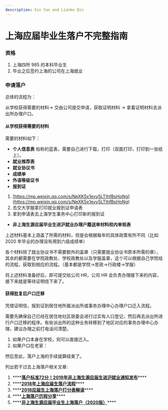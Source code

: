 ```yaml
---
description: Xin Yan and Lianke Qin
---
```


# 上海应届毕业生落户不完整指南

### 资格

1. 上海四所 985 的本科毕业生
2. 毕业之后签约上海的公司在上海就业

### 申请落户

总体的流程为：

从学校获得需要的材料→ 交由公司提交申请，获取证明材料 → 拿着证明材料去派出所办理户口。

#### 从学校获得需要的材料

需要的材料如下：

* **个人信息表** 俗称的蓝表，需要自己进行下载，打印（双面打印，打印到一张纸上）。
* **就业推荐表**
* **就业协议书**
* **成绩单**
* **外语等级证书**
* **报到证**

1. [https://mp.weixin.qq.com/s/NeXK5x1eyy5LTIhfBsHoNg](https://mp.weixin.qq.com/s/NeXK5x1eyy5LTIhfBsHoNg)
2. 去交大学服拿打印就业报到证申请表
3. 拿到申请表去上海学生事务中心打印新的报到证

* **非上海生源应届毕业生进沪就业办理户籍送审材料校内审核表**

上述材料基本上涵盖了所需的材料，但是会根据每年的具体政策有所不同（比如 2020 年毕业的办理没有用到六级成绩单）

各个材料除了就业协议书不需要额外的盖章（只需要就业协议书原本所需的章），其余的都需要在学院政教处、学校政教处以及学服盖章，这个可以根据自己学院给的流程，获取到相应的流程。（基本都是学院→思政→行政楼→学服）

将上述材料准备好后，即可提交给公司 HR，公司 HR 会负责办理接下来的内容，接下来就是等待证明信下来了。

#### 获得批复后户口迁移

凭借证明信，报到证到居住地所属派出所或事务办理中心办理户口迁入流程。

需要先确保自己已经在居住地社区居委会进行过实有人口登记，然后再去派出所进行户口迁移的程序。有些派出所的这种业务转移到了地区对应的事务办理中心办理，建议办理之前打电话问清楚。

1. 如果户口本身在学校，则可以直接迁入。
2. 如果户口在老家：

然后至此，落户上海的手续就算结束了。





列出若干过去上海落户相关文章:

1. \*\*\*\*[**落户标准72分！2019年非上海生源应届生进沪就业通知发布**](https://new.qq.com/omn/20190507/20190507A0IUE3.html)\*\*\*\*
2. \*\*\*\*[**2018年上海应届生落户流程**](https://zhuanlan.zhihu.com/p/47026118)\*\*\*\*
3. \*\*\*\*[**2018应届生上海落户打分表解读**](https://zhuanlan.zhihu.com/p/36612077)\*\*\*\*
4. \*\*\*\*[**上海落户历程分享**](https://zhuanlan.zhihu.com/p/133693541)\*\*\*\*
5. \*\*\*\*[**非上海生源应届毕业生上海落户（2020版）**](https://zhuanlan.zhihu.com/p/139515638)\*\*\*\*

